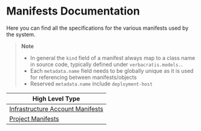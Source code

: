 # Manifests Documentation

Here you can find all the specifications for the various manifests used by the system.

> **Note**
> * In general the `kind` field of a manifest always map to a class name in source code, typically defined under `verbacratis.models.`.
> * Each `metadata.name` field needs to be globally unique as it is used for referencing between manifests/objects
> * Reserved `metadata.name` include `deployment-host`


| High Level Type                                                |
|----------------------------------------------------------------|
| [Infrastructure Account Manifests](infrastructure_accounts.md) |
| [Project Manifests](project_definitions.md)                    |
